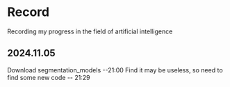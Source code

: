 # Record
Recording my progress in the field of artificial intelligence
## 2024.11.05
  Download segmentation_models --21:00
  Find it may be useless, so need to find some new code -- 21:29
